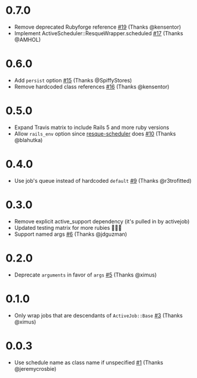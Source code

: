 # 0.7.0
- Remove deprecated Rubyforge reference [#19](https://github.com/JustinAiken/active_scheduler/pull/19) (Thanks @kensentor)
- Implement ActiveScheduler::ResqueWrapper.scheduled [#17](https://github.com/JustinAiken/active_scheduler/pull/17) (Thanks @AMHOL)

# 0.6.0

- Add `persist` option [#15](https://github.com/JustinAiken/active_scheduler/pull/15) (Thanks @SpiffyStores)
- Remove hardcoded class references [#16](https://github.com/JustinAiken/active_scheduler/pull/16) (Thanks @kensentor)

# 0.5.0
- Expand Travis matrix to include Rails 5 and more ruby versions
- Allow `rails_env` option since [resque-scheduler](https://github.com/resque/resque-scheduler) does [#10](https://github.com/JustinAiken/active_scheduler/pull/10) (Thanks @blahutka)

# 0.4.0
- Use job's queue instead of hardcoded `default` [#9](https://github.com/JustinAiken/active_scheduler/pull/9) (Thanks @r3trofitted)

# 0.3.0

- Remove explicit active_support dependency (it's pulled in by activejob)
- Updated testing matrix for more rubies 💎💎💎
- Support named args [#6](https://github.com/JustinAiken/active_scheduler/pull/6) (Thanks @jdguzman)

# 0.2.0

- Deprecate `arguments` in favor of `args` [#5](https://github.com/JustinAiken/active_scheduler/pull/5) (Thanks @ximus)

# 0.1.0

- Only wrap jobs that are descendants of `ActiveJob::Base` [#3](https://github.com/JustinAiken/active_scheduler/pull/3) (Thanks @ximus)

# 0.0.3

- Use schedule name as class name if unspecified [#1](https://github.com/JustinAiken/active_scheduler/pull/1) (Thanks @jeremycrosbie)
